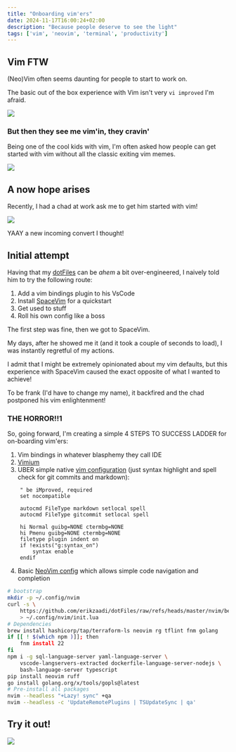 ```yaml
---
title: "Onboarding vim'ers"
date: 2024-11-17T16:00:24+02:00
description: "Because people deserve to see the light"
tags: ['vim', 'neovim', 'terminal', 'productivity']
---
```


## Vim FTW

(Neo)Vim often seems daunting for people to start to work on.

The basic out of the box experience with Vim isn't very `vi improved` I'm afraid.

![](https://cdn.thenewstack.io/media/2022/08/0ae25624-exit-vim-the-arrival-way-6n632sipjag61-1024x692.jpg)

### But then they see me vim'in, they cravin'

Being one of the cool kids with vim, I'm often asked how people can get started with vim without all the classic exiting vim memes.

![](https://preview.redd.it/seriously-though-how-do-i-exit-vim-v0-mx7dxqljnnl81.png?auto=webp&s=03f895ee50952918687dfdfea03c0bc3af097754)

## A now hope arises

Recently, I had a chad at work ask me to get him started with vim!

![](https://i.imgflip.com/9anohj.jpg)

YAAY a new incoming convert I thought!

## Initial attempt

Having that my [dotFiles](https://github.com/erikzaadi/dotFiles) can be _ahem_ a bit over-engineered, I naively told him to try the following route:

1. Add a vim bindings plugin to his VsCode
2. Install [SpaceVim](https://spacevim.org/) for a quickstart
3. Get used to stuff
4. Roll his own config like a boss

The first step was fine, then we got to SpaceVim.

My days, after he showed me it (and it took a couple of seconds to load), I was instantly regretful of my actions.

I admit that I might be extremely opinionated about my vim defaults, but this experience with SpaceVim caused the exact opposite of what I wanted to achieve!

To be frank (I'd have to change my name), it backfired and the chad postponed his vim enlightenment! 

### THE HORROR!!1

So, going forward, I'm creating a simple 4 STEPS TO SUCCESS LADDER for on-boarding vim'ers:

1. Vim bindings in whatever blasphemy they call IDE
2. [Vimium](https://chromewebstore.google.com/detail/vimium/dbepggeogbaibhgnhhndojpepiihcmeb?hl=en)
3. UBER simple native [vim configuration](https://github.com/erikzaadi/dotFiles/blob/master/vim/bare.vimrc) (just syntax highlight and spell check for git commits and markdown):

```vimrc
    " be iMproved, required
    set nocompatible

    autocmd FileType markdown setlocal spell
    autocmd FileType gitcommit setlocal spell

    hi Normal guibg=NONE ctermbg=NONE
    hi Pmenu guibg=NONE ctermbg=NONE
    filetype plugin indent on
    if !exists("g:syntax_on")
        syntax enable
    endif
```

4. Basic [NeoVim config](https://github.com/erikzaadi/dotFiles/blob/master/nvim/beginner.lua) which allows simple code navigation and completion

```sh
# bootstrap
mkdir -p ~/.config/nvim
curl -s \
    https://github.com/erikzaadi/dotFiles/raw/refs/heads/master/nvim/beginner.lua \
    > ~/.config/nvim/init.lua
# Dependencies
brew install hashicorp/tap/terraform-ls neovim rg tflint fnm golang
if [[ ! $(which npm )]]; then
    fnm install 22
fi
npm i -g sql-language-server yaml-language-server \
    vscode-langservers-extracted dockerfile-language-server-nodejs \
    bash-language-server typescript
pip install neovim ruff
go install golang.org/x/tools/gopls@latest
# Pre-install all packages
nvim --headless "+Lazy! sync" +qa
nvim --headless -c 'UpdateRemotePlugins | TSUpdateSync | qa'
```

## Try it out!

![](https://i.giphy.com/media/v1.Y2lkPTc5MGI3NjExYWZrc3p6YnBpZTFxam50emc4ZTV1NWloYTlpOW1oOGl0N2gyNXFwaSZlcD12MV9pbnRlcm5hbF9naWZfYnlfaWQmY3Q9Zw/IL4iTvQH0MjS/giphy.gif)
